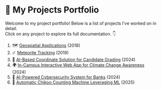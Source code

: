 # 🚀 My Projects Portfolio

Welcome to my project portfolio! Below is a list of projects I've worked on in detail.  
Click on any project to explore its full documentation. 👇

1. 🗺️ [Geospatial Applications](Geospatial-Applications.md) (2018)  
2. ☄️ [Meteorite Tracking](Meteorite-Tracking.md) (2019)  
3. 🤖 [AI-Based Coordinate Solution for Candidate Grading](AI-Coordinate-Grading.md) (2024)  
4. 🌍 [In-Campus Interactive Web App for Climate Change Awareness](Climate-Change-WebApp.md) (2024)  
5. 🔐 [AI-Powered Cybersecurity System for Banks](Cybersecurity-System.md) (2024)  
6. 🥭 [Automatic Chikoo Counting Machine Leveraging ML](Chikoo-Counting-ML.md) (2025)  
